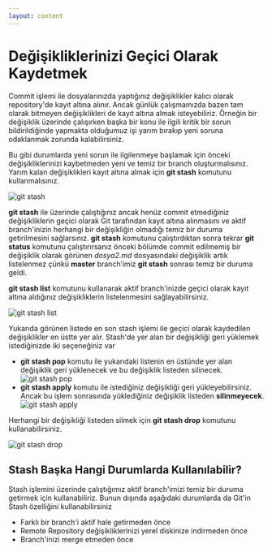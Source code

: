 ```yaml
---
layout: content
---
```


# Değişikliklerinizi Geçici Olarak Kaydetmek

Commit işlemi ile dosyalarınızda yaptığınız değişiklikler kalıcı olarak repository'de kayıt altına alınır. Ancak günlük çalışmamızda bazen tam olarak bitmeyen değişiklikleri de kayıt altına almak isteyebiliriz. Örneğin bir değişiklik üzerinde çalışırken başka bir konu ile ilgili kritik bir sorun bildirildiğinde yapmakta olduğumuz işi yarım bırakıp yeni soruna odaklanmak zorunda kalabilirsiniz.

Bu gibi durumlarda yeni sorun ile ilgilenmeye başlamak için önceki değişikliklerinizi kaybetmeden yeni ve temiz bir branch oluşturmalısınız. Yarım kalan değişiklikleri kayıt altına almak için **git stash** komutunu kullanmalısınız.

![git stash](/.gitbook/assets/07_git_stash.jpg)

**git stash** ile üzerinde çalıştığınız ancak henüz commit etmediğiniz değişikliklerin geçici olarak Git tarafından kayıt altına alınmasını ve aktif branch'inizin herhangi bir değişikliğin olmadığı temiz bir duruma getirilmesini sağlarsınız. **git stash** komutunu çalıştırdıktan sonra tekrar **git status** komutunu çalıştırırsanız önceki bölümde commit edilmemiş bir değişiklik olarak görünen _dosya2.md_ dosyasındaki değişiklik artık listelenmez çünkü **master** branch’imiz **git stash** sonrası temiz bir duruma geldi.

**git stash list** komutunu kullanarak aktif branch'inizde geçici olarak kayıt altına aldığınız değişikliklerin listelenmesini sağlayabilirsiniz.

![git stash list](/.gitbook/assets/08_git_stash_list.jpg)

Yukarıda görünen listede en son stash işlemi ile geçici olarak kaydedilen değişiklikler en üstte yer alır. Stash'de yer alan bir değişikliği geri yüklemek istediğinizde iki seçeneğiniz var

* **git stash pop** komutu ile yukarıdaki listenin en üstünde yer alan değişiklik geri yüklenecek ve bu değişiklik listeden silinecek. ![git stash pop](/.gitbook/assets/09_git_stash_pop.jpg)
* **git stash apply**  komutu ile istediğiniz değişikliği geri yükleyebilirsiniz. Ancak bu işlem sonrasında yüklediğiniz değişiklik listeden **silinmeyecek**. ![git stash apply](/.gitbook/assets/10_git_stash_apply.jpg)

Herhangi bir değişikliği listeden silmek için **git stash drop**  komutunu kullanabilirsiniz.

![git stash drop](/.gitbook/assets/11_git_stash_drop.jpg)

## Stash Başka Hangi Durumlarda Kullanılabilir?

Stash işlemini üzerinde çalıştığımız aktif branch'imizi temiz bir duruma getirmek için kullanabiliriz. Bunun dışında aşağıdaki durumlarda da Git'in Stash özelliğini kullanabilirsiniz

* Farklı bir branch'i aktif hale getirmeden önce
* Remote Repository değişikliklerinizi yerel diskinize indirmeden önce
* Branch'inizi merge etmeden önce
